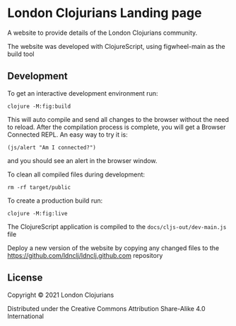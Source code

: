 # London Clojurians Landing page
A website to provide details of the London Clojurians community.

The website was developed with ClojureScript, using figwheel-main as the build tool


## Development

To get an interactive development environment run:

    clojure -M:fig:build

This will auto compile and send all changes to the browser without the
need to reload. After the compilation process is complete, you will
get a Browser Connected REPL. An easy way to try it is:

    (js/alert "Am I connected?")

and you should see an alert in the browser window.

To clean all compiled files during development:

    rm -rf target/public

To create a production build run:

    clojure -M:fig:live

The ClojureScript application is compiled to the `docs/cljs-out/dev-main.js` file

Deploy a new version of the website by copying any changed files to the https://github.com/ldnclj/ldnclj.github.com repository

## License

Copyright © 2021 London Clojurians

Distributed under the Creative Commons Attribution Share-Alike 4.0 International
